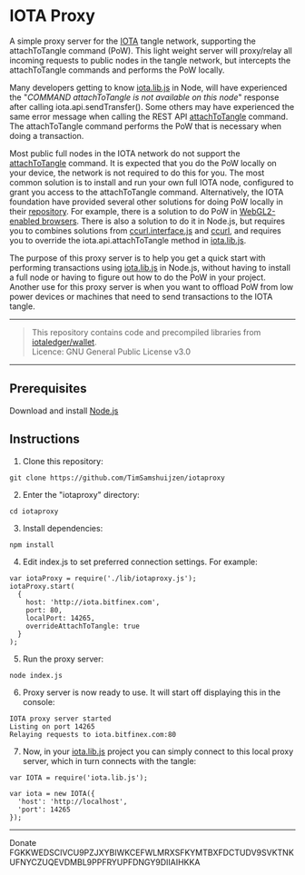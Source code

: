 
# IOTA Proxy

A simple proxy server for the [IOTA](https://iota.org) tangle network, supporting the attachToTangle command (PoW).
This light weight server will proxy/relay all incoming requests to public nodes in the tangle network, but intercepts the attachToTangle commands and performs the PoW locally.  
  
Many developers getting to know [iota.lib.js](https://github.com/iotaledger/iota.lib.js) in Node, will have experienced the
"_COMMAND attachToTangle is not available on this node_" response after calling iota.api.sendTransfer().
Some others may have experienced the same error message when calling the REST API [attachToTangle](https://iota.readme.io/docs/attachtotangle) command.
The attachToTangle command performs the PoW that is necessary when doing a transaction.
  
Most public full nodes in the IOTA network do not support the [attachToTangle](https://iota.readme.io/docs/attachtotangle) command.
It is expected that you do the PoW locally on your device, the network is not required to do this for you.
The most common solution is to install and run your own full IOTA node, configured to grant you access to the attachToTangle command.
Alternatively, the IOTA foundation have provided several other solutions for doing PoW locally in their [repository](https://github.com/iotaledger).
For example, there is a solution to do PoW in [WebGL2-enabled browsers](https://github.com/iotaledger/curl.lib.js).
There is also a solution to do it in Node.js, but requires you to combines solutions from [ccurl.interface.js](https://github.com/iotaledger/ccurl.interface.js)
and [ccurl](https://github.com/iotaledger/ccurl.git), and requires you to override the iota.api.attachToTangle method in
[iota.lib.js](https://github.com/iotaledger/iota.lib.js).
  
The purpose of this proxy server is to help you get a quick start with performing transactions using [iota.lib.js](https://github.com/iotaledger/iota.lib.js) in Node.js,
without having to install a full node or having to figure out how to do the PoW in your project.
Another use for this proxy server is when you want to offload PoW from low power devices or machines that need to send transactions to the IOTA tangle.

---

> This repository contains code and precompiled libraries from [iotaledger/wallet](https://github.com/iotaledger/wallet).  
> Licence: GNU General Public License v3.0
  
---

## Prerequisites

  Download and install [Node.js](https://nodejs.org/en/download/)


## Instructions

1. Clone this repository:

  ```
  git clone https://github.com/TimSamshuijzen/iotaproxy
  ```

2. Enter the "iotaproxy" directory:

  ```
  cd iotaproxy
  ```

3. Install dependencies:

  ```
  npm install
  ```

4. Edit index.js to set preferred connection settings. For example:

  ```
  var iotaProxy = require('./lib/iotaproxy.js');
  iotaProxy.start(
    {
      host: 'http://iota.bitfinex.com', 
      port: 80, 
      localPort: 14265,
      overrideAttachToTangle: true
    }
  );
  ```

5. Run the proxy server:

  ```
  node index.js
  ```

6. Proxy server is now ready to use. It will start off displaying this in the console:

  ```
  IOTA proxy server started
  Listing on port 14265
  Relaying requests to iota.bitfinex.com:80  
  ```

7. Now, in your [iota.lib.js](https://github.com/iotaledger/iota.lib.js) project you can simply connect to this local proxy server, which in turn connects with the tangle:

  ```
  var IOTA = require('iota.lib.js');

  var iota = new IOTA({
    'host': 'http://localhost',
    'port': 14265
  });
  ```

  
---

Donate  
FGKKWEDSCIVCU9PZJXYBIWKCEFWLMRXSFKYMTBXFDCTUDV9SVKTNKUFNYCZUQEVDMBL9PPFRYUPFDNGY9DIIAIHKKA
